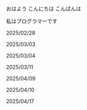おはよう
こんにちは
こんばんは

私はプログラマーです

2025/02/28

2025/03/03

2025/03/04

2025/03/11

2025/04/09

2025/04/10

2025/04/17
